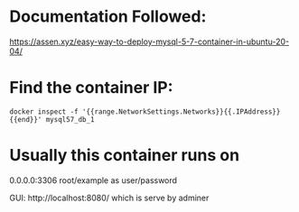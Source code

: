 # Documentation Followed: 

https://assen.xyz/easy-way-to-deploy-mysql-5-7-container-in-ubuntu-20-04/

# Find the container IP:
```
docker inspect -f '{{range.NetworkSettings.Networks}}{{.IPAddress}}{{end}}' mysql57_db_1
```

# Usually this container runs on 

0.0.0.0:3306 root/example as user/password 

GUI: http://localhost:8080/ which is serve by adminer
